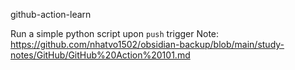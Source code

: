 github-action-learn

Run a simple python script upon `push` trigger
Note: https://github.com/nhatvo1502/obsidian-backup/blob/main/study-notes/GitHub/GitHub%20Action%20101.md